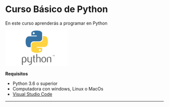 # Curso Básico de Python

En este curso aprenderás a programar en Python

![imagenes\Python-Symbol p.png](https://github.com/ChrisRoCau/Curso-b-sico-python/blob/main/imagenes/Python-Symbol%20p.png)


**Requisitos**
- Python 3.6 o superior
- Computadora con windows, Linux o MacOs
- [Visual Studio Code](https://code.visualstudio.com/download)
---------------------------------------------------------------------
